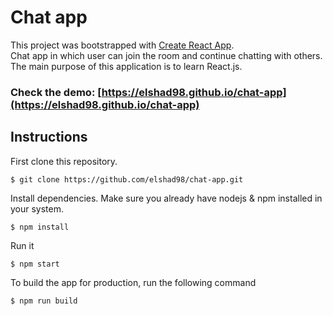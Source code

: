 # Chat app

This project was bootstrapped with [Create React App](https://github.com/facebook/create-react-app).  
Chat app in which user can join the room and continue chatting with others.     
The main purpose of this application is to learn React.js.  
### Check the demo: [https://elshad98.github.io/chat-app](https://elshad98.github.io/chat-app)       

## Instructions

First clone this repository.    
```
$ git clone https://github.com/elshad98/chat-app.git
```  
Install dependencies. Make sure you already have nodejs & npm installed in your system.  
```
$ npm install
```  
Run it
```
$ npm start
```  
To build the app for production, run the following command  
```
$ npm run build
```  
